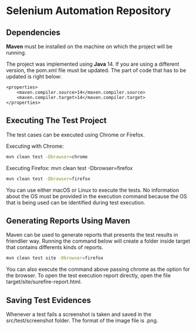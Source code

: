 # Selenium Automation Repository

## Dependencies

**Maven** must be installed on the machine on which the project will be running.

The project was implemented using **Java** 14. If you are using a different version, the pom.xml
file must be updated. The part of code that has to be updated is right below:

    <properties>
        <maven.compiler.source>14</maven.compiler.source>
        <maven.compiler.target>14</maven.compiler.target>
    </properties>

## Executing The Test Project

The test cases can be executed using Chrome or Firefox. 

Executing with Chrome:
```bash
mvn clean test -Dbrowser=chrome
```

Executing Firefox:
mvn clean test -Dbrowser=firefox
```bash
mvn clean test -Dbrowser=firefox
```

You can use either macOS or Linux to execute the tests. No information about the OS
must be provided in the execution command because the OS that is being used can be
identified during test execution.

## Generating Reports Using Maven

Maven can be used to generate reports that presents the test results in friendlier way.
Running the command below will create a folder inside target that contains differents kinds
of reports.

```bash
mvn clean test site -Dbrowser=firefox
```

You can also execute the command above passing chrome as the option for the browser. To
open the test execution report directly, open the file target/site/surefire-report.html.

## Saving Test Evidences

Whenever a test fails a screenshot is taken and saved in the src/test/screenshot folder.
The format of the image file is .png.